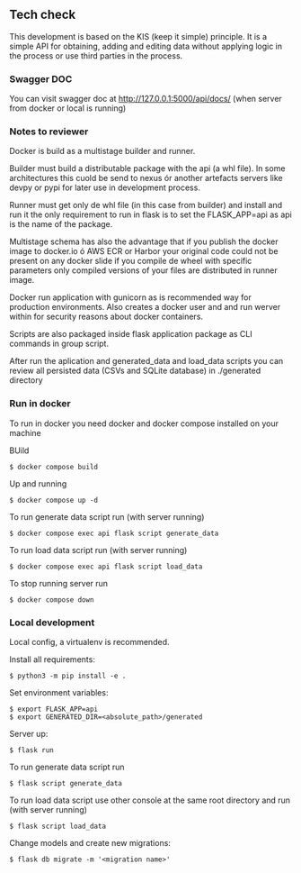 ## Tech check

This development is based on the KIS (keep it simple) principle.
It is a simple API for obtaining, adding and editing data without applying logic in the process or use third parties in
the process.

### Swagger DOC

You can visit swagger doc at http://127.0.0.1:5000/api/docs/ (when server from docker or local is running)

### Notes to reviewer

Docker is build as a multistage builder and runner.

Builder must build a distributable package with the api (a whl file). In some architectures this cuold be send to nexus
ór another artefacts servers like devpy or pypi for later use in development process.

Runner must get only de whl file (in this case from builder) and install and run it the only requirement to run in flask
is to set the FLASK_APP=api as api is the name of the package.

Multistage schema has also the advantage that if you publish the docker image to docker.io ó AWS ECR or Harbor your
original code could not be present on any docker slide if you compile de wheel with specific parameters only compiled
versions of your files are distributed in runner image.

Docker run application with gunicorn as is recommended way for production environments. Also creates a docker user and
and run werver within for security reasons about docker containers.

Scripts are also packaged inside flask application package as CLI commands in group script.

After run the aplication and generated_data and load_data scripts you can review all persisted data (CSVs and SQLite
database) in ./generated directory

### Run in docker

To run in docker you need docker and docker compose installed on your machine

BUild

```
$ docker compose build
```

Up and running

```
$ docker compose up -d
```

To run generate data script run (with server running)

```
$ docker compose exec api flask script generate_data
```

To run load data script run (with server running)

```
$ docker compose exec api flask script load_data
```

To stop running server run

```
$ docker compose down
```

### Local development

Local config, a virtualenv is recommended.

Install all requirements:

```
$ python3 -m pip install -e .
```

Set environment variables:

```
$ export FLASK_APP=api
$ export GENERATED_DIR=<absolute_path>/generated
```

Server up:

```
$ flask run
```

To run generate data script run

```
$ flask script generate_data
```

To run load data script use other console at the same root directory and run (with server running)

```
$ flask script load_data
```

Change models and create new migrations:

```
$ flask db migrate -m '<migration name>'
```
